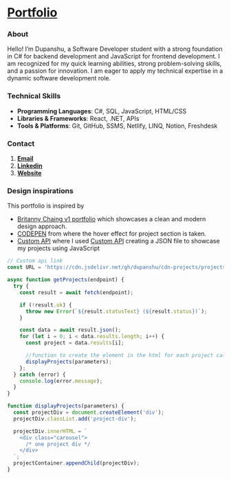 # <span style="color:#42806e;">[Portfolio](https://dupanshu.github.io/portfolio/)</span>

### About
Hello! I’m Dupanshu, a Software Developer student with a strong foundation in C# for backend development and JavaScript for frontend development. I am recognized for my quick learning abilities, strong problem-solving skills, and a passion for innovation. I am eager to apply my technical expertise in a dynamic software development role.

### Technical Skills
- **Programming Languages**: C#, SQL, JavaScript, HTML/CSS
- **Libraries & Frameworks**: React, .NET, APIs
- **Tools & Platforms**: Git, GitHub, SSMS, Netlify, LINQ, Notion, Freshdesk

### Contact
1. [**Email**](mailto:rangrayd5@gmail.com)
2. [**Linkedin**](https://www.linkedin.com/in/dupanshu-dupanshu-7556a1271?lipi=urn%3Ali%3Apage%3Ad_flagship3_profile_view_base_contact_details%3BcydEECUIT9CXlHdAK0VpdA%3D%3D)
3. [**Website**](https://dupanshu.github.io/portfolio/)


### Design inspirations
This portfolio is inspired by 
- [Britanny Chaing v1 portfolio](https://v1.brittanychiang.com/) which showcases a clean and modern design approach.
- [CODEPEN](https://codepen.io/) from where the hover effect for project section is taken.
- [Custom API](https://github.com/Dupanshu/cdn-projects) where I used <ins>Custom API</ins> creating a JSON file to showcase my projects using JavaScript
```JavaScript
// Custom api link
const URL = 'https://cdn.jsdelivr.net/gh/dupanshu/cdn-projects/projects.json';

async function getProjects(endpoint) {
  try {
    const result = await fetch(endpoint);

    if (!result.ok) {
      throw new Error(`${result.statusText} (${result.status})`);
    }

    const data = await result.json();
    for (let i = 0; i < data.results.length; i++) {
      const project = data.results[i];

      //function to create the element in the html for each project called from the API
      displayProjects(parameters);
    };
  } catch (error) {
    console.log(error.message);
  }
}

function displayProjects(parameters) {
  const projectDiv = document.createElement('div');
  projectDiv.classList.add('project-div');

  projectDiv.innerHTML = `    
    <div class="carousel">
      /* one project div */
    </div>
  `;
  projectContainer.appendChild(projectDiv);
}
```

